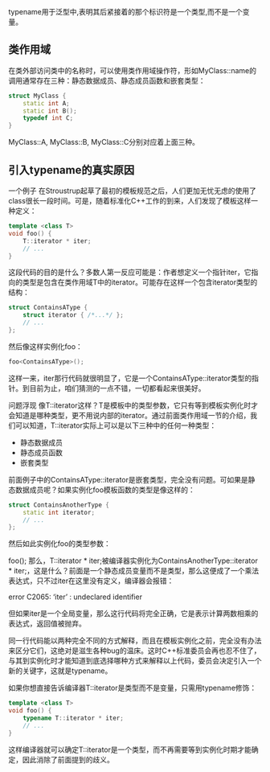 typename用于泛型中,表明其后紧接着的那个标识符是一个类型,而不是一个变量。

## 类作用域
在类外部访问类中的名称时，可以使用类作用域操作符，形如MyClass::name的调用通常存在三种：静态数据成员、静态成员函数和嵌套类型：
```cpp
struct MyClass {
    static int A;
    static int B();
    typedef int C;
}
```

MyClass::A, MyClass::B, MyClass::C分别对应着上面三种。

## 引入typename的真实原因
一个例子
在Stroustrup起草了最初的模板规范之后，人们更加无忧无虑的使用了class很长一段时间。可是，随着标准化C++工作的到来，人们发现了模板这样一种定义：
```cpp
template <class T>
void foo() {
    T::iterator * iter;
    // ...
}
```
这段代码的目的是什么？多数人第一反应可能是：作者想定义一个指针iter，它指向的类型是包含在类作用域T中的iterator。可能存在这样一个包含iterator类型的结构：
```cpp
struct ContainsAType {
    struct iterator { /*...*/ };
    // ...
};
```
然后像这样实例化foo：
```cpp
foo<ContainsAType>();
```
这样一来，iter那行代码就很明显了，它是一个ContainsAType::iterator类型的指针。到目前为止，咱们猜测的一点不错，一切都看起来很美好。

问题浮现
像T::iterator这样？T是模板中的类型参数，它只有等到模板实例化时才会知道是哪种类型，更不用说内部的iterator。通过前面类作用域一节的介绍，我们可以知道，T::iterator实际上可以是以下三种中的任何一种类型：
*  静态数据成员
*  静态成员函数
*  嵌套类型
	
前面例子中的ContainsAType::iterator是嵌套类型，完全没有问题。可如果是静态数据成员呢？如果实例化foo模板函数的类型是像这样的：
```cpp
struct ContainsAnotherType {
    static int iterator;
    // ...
};
```
然后如此实例化foo的类型参数：

foo<ContainsAnotherType>();
那么，T::iterator * iter;被编译器实例化为ContainsAnotherType::iterator * iter;，这是什么？前面是一个静态成员变量而不是类型，那么这便成了一个乘法表达式，只不过iter在这里没有定义，编译器会报错：

error C2065: ‘iter’ : undeclared identifier

但如果iter是一个全局变量，那么这行代码将完全正确，它是表示计算两数相乘的表达式，返回值被抛弃。

同一行代码能以两种完全不同的方式解释，而且在模板实例化之前，完全没有办法来区分它们，这绝对是滋生各种bug的温床。这时C++标准委员会再也忍不住了，与其到实例化时才能知道到底选择哪种方式来解释以上代码，委员会决定引入一个新的关键字，这就是typename。

如果你想直接告诉编译器T::iterator是类型而不是变量，只需用typename修饰：
```cpp
template <class T>
void foo() {
    typename T::iterator * iter;
    // ...
}
```
这样编译器就可以确定T::iterator是一个类型，而不再需要等到实例化时期才能确定，因此消除了前面提到的歧义。


